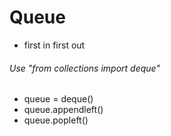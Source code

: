 # Queue

- first in first out

###### Use "from collections import deque"

- queue = deque()
- queue.appendleft()
- queue.popleft()

